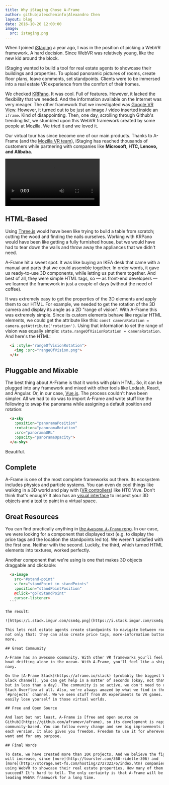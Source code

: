 ```yaml
---
title: Why iStaging Chose A-Frame
author: github|alexcheninfo|Alexandro Chen
layout: blog
date: 2016-10-26 12:00:00
image:
  src: istaging.png
---
```


When I joined [iStaging](http://istaging.co/) a year ago, I was in the position
of picking a WebVR framework. A hard decision. Since WebVR was relatively
young, like the new kid around the block.

iStaging wanted to build a tool for real estate agents to showcase their
buildings and properties. To upload panoramic pictures of rooms, create floor
plans, leave comments, set standpoints. Clients were to be immersed into a real
estate VR experience from the comfort of their homes.

We checked [KRPano](https://krpano.com/). It was cool. Full of features.
However, it lacked the flexibility that we needed. And the information
available on the Internet was very meager. The other framework that we
investigated was [Google VR
View](https://developers.google.com/vr/concepts/vrview). However, it turned out
to be just an image / video inserted inside an `iframe`. Kind of disappointing.
Then, one day, scrolling through Github's trending list, we stumbled upon this
WebVR framework created by some people at Mozilla. We tried it and we loved it.

Our virtual tour has since become one of our main products. Thanks to A-Frame
(and the [Mozilla VR team](https://mozvr.com)), iStaging has reached thousands
of customers while partnering with companies like **Microsoft, HTC, Lenovo, and
Alibaba**.

<!-- more -->

<video src="/videos/istaging.mp4" autoplay></video>

## HTML-Based

Using [Three.js](https://threejs.org/) would have been like trying to build a
table from scratch; cutting the wood and finding the nails ourselves. Working
with KRPano would have been like getting a fully furnished house, but we would
have had to tear down the walls and throw away the appliances that we didn't
need.

A-Frame hit a sweet spot. It was like buying an IKEA desk that came with a
manual and parts that we could assemble together. In order words, it gave us
ready-to-use 3D components, while letting us put them together. And best of
all, they were simple HTML tags, so &mdash; as front-end developers &mdash; we
learned the framework in just a couple of days (without the need of coffee).

It was extremely easy to get the properties of the 3D elements and apply them
to our HTML. For example, we needed to get the rotation of the 3D camera and
display its angle as a 2D "range of vision". With A-Frame this was extremely
simple. Since its custom elements behave like regular HTML elements, we could
get the attribute like this: `const cameraRotation =
camera.getAttribute('rotation')`. Using that information to set the range of
vision was equally simple: `state.rangeOfVisionRotation = cameraRotation`. And
here's the HTML:

  ```html
    <i :style="rangeOfVisionRotation">
      <img :src="rangeOfVision.png">
    </i>
  ```

## Pluggable and Mixable

The best thing about A-Frame is that it works with plain HTML. So, it can be
plugged into any framework and mixed with other tools like Lodash, React, and
Angular. Or, in our case, [Vue.js](https://vuejs.org/). The process couldn't
have been simpler. All we had to do was to import A-Frame and write stuff like
the following to swap the panorama while assigning a default position and
rotation:

  ```html
    <a-sky
      :position="panoramaPosition"
      :rotation="panoramaRotation"
      :src="panoramaURL"
      :opacity="panoramaOpacity">
    </a-sky>
  ```

Beautiful.

## Complete

A-Frame is one of the most complete frameworks out there. Its ecosystem
includes physics and particle systems. You can even do cool things like walking
in a 3D world and play with ([VR
controllers](https://blog.mozvr.com/a-painter/)) like HTC Vive. Don't think
that's enough? It also has an [visual
interface](https://aframe.io/aframe-inspector/example/) to inspect your 3D
objects and a [tool](https://aframe.io/a-painter/) to paint in a virtual space.

## Great Resources

You can find practically anything in [the `Awesome A-Frame`
repo](https://github.com/aframevr/awesome-aframe). In our case, we were looking
for a component that displayed text (e.g. to display the price tags and the
location the standpoints led to). We weren't satisfied with the first one.
Neither with the second. Luckily, the third, which turned HTML elements into
textures, worked perfectly.

Another component that we're using is one that makes 3D objects draggable and
clickable:

  ```html
    <a-image
      src="#stand-point"
      v-for="standPoint in standPoints"
      :position="standPointPosition"
      @click="goToStandPoint"
      cursor-listener>
    ```

The result:

![https://i.stack.imgur.com/csm4q.png](https://i.stack.imgur.com/csm4q.png)

This lets real estate agents create standpoints to navigate between rooms. And
not only that: they can also create price tags, more-information buttons, and
more.

## Great Community

A-Frame has an awesome community. With other VR frameworks you'll feel like an
boat drifting alone in the ocean. With A-Frame, you'll feel like a ship in a
navy.

On the [A-Frame Slack](https://aframe.io/slack) (probably the biggest WebVR
Slack channel), you can get help in a matter of seconds (okay, not that fast,
but in less than a day). The community is so active, we don't need to rely on
Stack Overflow at all. Also, we're always amazed by what we find in the
`#projects` channel. We've seen stuff from AR experiments to VR games. You can
easily lose yourself in those virtual worlds.

## Free and Open Source

And last but not least, A-Frame is [free and open source on
Github](https://github.com/aframevr/aframe), so its development is rapid and
community-based. You can follow every change and see big improvements between
each version. It also gives you freedom. Freedom to use it for wherever you
want and for any purpose.

## Final Words

To date, we have created more than 10K projects. And we believe the figures
will increase, since [more](http://toursler.com/360-ridelle-306) and
[more](http://storage.net-fs.com/hosting/2727323/6/index.htm) companies are
using WebVR to showcase their real estate properties. How many of them will
succeed? It's hard to tell. The only certainty is that A-Frame will be the
leading WebVR framework for a long time.
